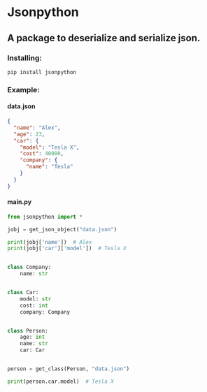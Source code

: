 # Jsonpython

## A package to deserialize and serialize json.

### Installing:
```shell
pip install jsonpython
```

### Example:

#### data.json
```json
{
  "name": "Alex",
  "age": 23,
  "car": {
    "model": "Tesla X",
    "cost": 40000,
    "company": {
      "name": "Tesla"
    }
  }
}
```

#### main.py

```python
from jsonpython import *

jobj = get_json_object("data.json")

print(jobj['name'])  # Alex
print(jobj['car']['model'])  # Tesla X


class Company:
    name: str


class Car:
    model: str
    cost: int
    company: Company


class Person:
    age: int
    name: str
    car: Car


person = get_class(Person, "data.json")

print(person.car.model)  # Tesla X
```